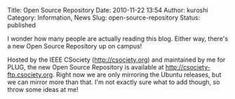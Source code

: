 Title: Open Source Repository
Date: 2010-11-22 13:54
Author: kuroshi
Category: Information, News
Slug: open-source-repository
Status: published

I wonder how many people are actually reading this blog. Either way,
there's a new Open Source Repository up on campus!

Hosted by the IEEE CSociety (<http://csociety.org>) and maintained by me
for PLUG, the new Open Source Repository is available at
<http://csociety-ftp.csociety.org>. Right now we are only mirroring the
Ubuntu releases, but we can mirror more than that. I'm not exactly sure
what to add though, so throw some ideas at me!

